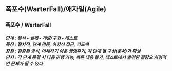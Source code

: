 <h2> 폭포수(WarterFall)/애자일(Agile) </h2>
<h3>폭포수 / WarterFall</h3>
<h5>단계 : 분석 - 설께 - 개발/구현 - 테스트
<br>
특징 : 절차적, 단계 검증, 하향식 접근, 피드백
<br>
장점 : 검증된 방식, 이해하기 쉬운 생명주기, 각 단계 별 구성(문서)가 확실
<br>
단저 : 각 단계 종결 시 다음 진행 가능, 빠른 대응 불가, 테스트에서 발견된 결함으 치명적인 문제가 될 수 있다
</h5>

<div align="center">
</div>
<br>

